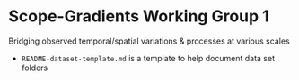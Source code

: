 # Scope-Gradients Working Group 1

Bridging observed temporal/spatial variations &amp; processes at various scales

- `README-dataset-template.md` is a template to help document data set folders
